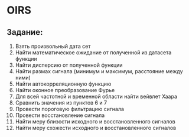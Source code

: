 # OIRS

## Задание:
1) Взять произвольный дата сет
2) Найти математическое ожидание от полученной из датасета функции
3) Найти дисперсию от полученной функции
4) Найти размах сигнала (минимум и максимум, расстояние между ними)
5) Найти автокорреляционную функцию
6) Найти оконное преобразование Фурье
7) Для всей частотной и временной области найти вейвлет Хаара
8) Сравнить значения из пунктов 6 и 7
9) Провести пороговую фильтрацию сигнала
10) Провести восстановление сигнала
11) Найти меру близости исходного и восстановленного сигналов
12) Найти меру схожести исходного и восстановленного сигналов
